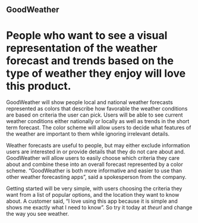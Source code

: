 ## GoodWeather

# People who want to see a visual representation of the weather forecast and trends based on the type of weather they enjoy will love this product.

GoodWeather will show people local and national weather forecasts represented as colors that describe how favorable the weather conditions are based on criteria the user can pick. Users will be able to see current weather conditions either nationally or locally as well as trends in the short term forecast. The color scheme will allow users to decide what features of the weather are important to them while ignoring irrelevant details.

Weather forecasts are useful to people, but may either exclude information users are interested in or provide details that they do not care about and. GoodWeather will allow users to easily choose which criteria they care about and combine these into an overall forecast represented by a color scheme. “GoodWeather is both more informative and easier to use than other weather forecasting apps”, said a spokesperson from the company.

Getting started will be very simple, with users choosing the criteria they want from a list of popular options, and the location they want to know about. A customer said, “I love using  this app because it is simple and shows me exactly what I need to know”. So try it today at *theurl* and change the way you see weather.